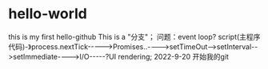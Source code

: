 # hello-world

this is my first
hello-github    This is a "分支"；
问题：event loop?
script(主程序代码)-》process.nextTick----->Promises..---->setTimeOut-->setInterval-->setImmediate---->I/O-----?UI rendering;
2022-9-20 开始我的git
